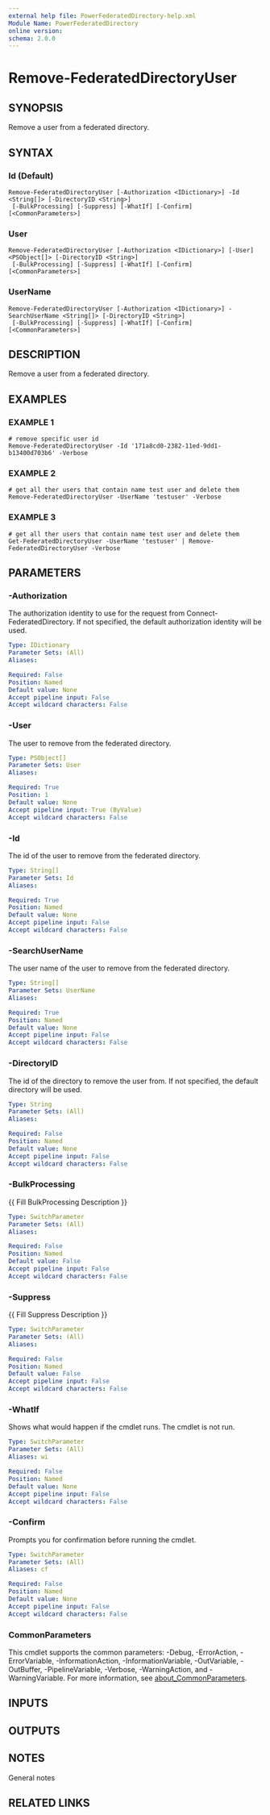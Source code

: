 ```yaml
---
external help file: PowerFederatedDirectory-help.xml
Module Name: PowerFederatedDirectory
online version:
schema: 2.0.0
---
```


# Remove-FederatedDirectoryUser

## SYNOPSIS
Remove a user from a federated directory.

## SYNTAX

### Id (Default)
```
Remove-FederatedDirectoryUser [-Authorization <IDictionary>] -Id <String[]> [-DirectoryID <String>]
 [-BulkProcessing] [-Suppress] [-WhatIf] [-Confirm] [<CommonParameters>]
```

### User
```
Remove-FederatedDirectoryUser [-Authorization <IDictionary>] [-User] <PSObject[]> [-DirectoryID <String>]
 [-BulkProcessing] [-Suppress] [-WhatIf] [-Confirm] [<CommonParameters>]
```

### UserName
```
Remove-FederatedDirectoryUser [-Authorization <IDictionary>] -SearchUserName <String[]> [-DirectoryID <String>]
 [-BulkProcessing] [-Suppress] [-WhatIf] [-Confirm] [<CommonParameters>]
```

## DESCRIPTION
Remove a user from a federated directory.

## EXAMPLES

### EXAMPLE 1
```
# remove specific user id
Remove-FederatedDirectoryUser -Id '171a8cd0-2382-11ed-9dd1-b13400d703b6' -Verbose
```

### EXAMPLE 2
```
# get all ther users that contain name test user and delete them
Remove-FederatedDirectoryUser -UserName 'testuser' -Verbose
```

### EXAMPLE 3
```
# get all ther users that contain name test user and delete them
Get-FederatedDirectoryUser -UserName 'testuser' | Remove-FederatedDirectoryUser -Verbose
```

## PARAMETERS

### -Authorization
The authorization identity to use for the request from Connect-FederatedDirectory.
If not specified, the default authorization identity will be used.

```yaml
Type: IDictionary
Parameter Sets: (All)
Aliases:

Required: False
Position: Named
Default value: None
Accept pipeline input: False
Accept wildcard characters: False
```

### -User
The user to remove from the federated directory.

```yaml
Type: PSObject[]
Parameter Sets: User
Aliases:

Required: True
Position: 1
Default value: None
Accept pipeline input: True (ByValue)
Accept wildcard characters: False
```

### -Id
The id of the user to remove from the federated directory.

```yaml
Type: String[]
Parameter Sets: Id
Aliases:

Required: True
Position: Named
Default value: None
Accept pipeline input: False
Accept wildcard characters: False
```

### -SearchUserName
The user name of the user to remove from the federated directory.

```yaml
Type: String[]
Parameter Sets: UserName
Aliases:

Required: True
Position: Named
Default value: None
Accept pipeline input: False
Accept wildcard characters: False
```

### -DirectoryID
The id of the directory to remove the user from.
If not specified, the default directory will be used.

```yaml
Type: String
Parameter Sets: (All)
Aliases:

Required: False
Position: Named
Default value: None
Accept pipeline input: False
Accept wildcard characters: False
```

### -BulkProcessing
{{ Fill BulkProcessing Description }}

```yaml
Type: SwitchParameter
Parameter Sets: (All)
Aliases:

Required: False
Position: Named
Default value: False
Accept pipeline input: False
Accept wildcard characters: False
```

### -Suppress
{{ Fill Suppress Description }}

```yaml
Type: SwitchParameter
Parameter Sets: (All)
Aliases:

Required: False
Position: Named
Default value: False
Accept pipeline input: False
Accept wildcard characters: False
```

### -WhatIf
Shows what would happen if the cmdlet runs.
The cmdlet is not run.

```yaml
Type: SwitchParameter
Parameter Sets: (All)
Aliases: wi

Required: False
Position: Named
Default value: None
Accept pipeline input: False
Accept wildcard characters: False
```

### -Confirm
Prompts you for confirmation before running the cmdlet.

```yaml
Type: SwitchParameter
Parameter Sets: (All)
Aliases: cf

Required: False
Position: Named
Default value: None
Accept pipeline input: False
Accept wildcard characters: False
```

### CommonParameters
This cmdlet supports the common parameters: -Debug, -ErrorAction, -ErrorVariable, -InformationAction, -InformationVariable, -OutVariable, -OutBuffer, -PipelineVariable, -Verbose, -WarningAction, and -WarningVariable. For more information, see [about_CommonParameters](http://go.microsoft.com/fwlink/?LinkID=113216).

## INPUTS

## OUTPUTS

## NOTES
General notes

## RELATED LINKS
